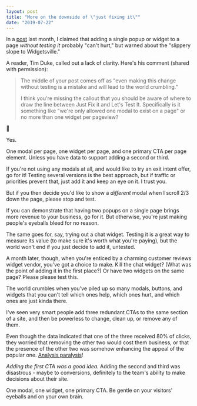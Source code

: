 ```yaml
---
layout: post
title: "More on the downside of \"just fixing it\""
date: "2019-07-22"
---
```


In a [post](https://briandavidhall.com/the-downside-of-just-fixing-it/) last month, I claimed that adding a single popup or widget to a page _without testing it_ probably "can't hurt," but warned about the "slippery slope to Widgetsville."

A reader, Tim Duke, called out a lack of clarity. Here's his comment (shared with permission):

> The middle of your post comes off as "even making this change without testing is a mistake and will lead to the world crumbling."
> 
> I think you're missing the callout that you should be aware of where to draw the line between Just Fix it and Let's Test It. Specifically is it something like "we're only allowed one modal to exist on a page" or no more than one widget per pageview?

🤔

Yes.

One modal per page, one widget per page, and one primary CTA per page element. Unless you have data to support adding a second or third.

If you're not using any modals at all, and would like to try an exit intent offer, go for it! Testing several versions is the best approach, but if traffic or priorities prevent that, just add it and keep an eye on it. I trust you.

But if you then decide you'd like to show a _different_ modal when I scroll 2/3 down the page, please stop and test.

If you can demonstrate that having two popups on a single page brings more revenue to your business, go for it. But otherwise, you're just making people's eyeballs bleed for no reason.

The same goes for, say, trying out a chat widget. Testing it is a great way to measure its value (to make sure it's worth what you're paying), but the world won't end if you just decide to add it, untested.

A month later, though, when you're enticed by a charming customer reviews widget vendor, you've got a choice to make. Kill the chat widget? (What was the point of adding it in the first place?) Or have two widgets on the same page? Please please test this.

The world crumbles when you've piled up so many modals, buttons, and widgets that you can't tell which ones help, which ones hurt, and which ones are just kinda there.

I've seen very smart people add three redundant CTAs to the same section of a site, and then be powerless to change, clean up, or remove any of them.

Even though the data indicated that one of the three received 80% of clicks, they worried that removing the other two would cost them business, or that the presence of the other two was somehow enhancing the appeal of the popular one. [Analysis paralysis](https://briandavidhall.com/abcs-of-cro-a-is-for-analysis-paralysis/)!

_Adding the first CTA was a good idea._ Adding the second and third was disastrous - maybe to conversions, definitely to the team's ability to make decisions about their site.

One modal, one widget, one primary CTA. Be gentle on your visitors' eyeballs and on your own brain.
